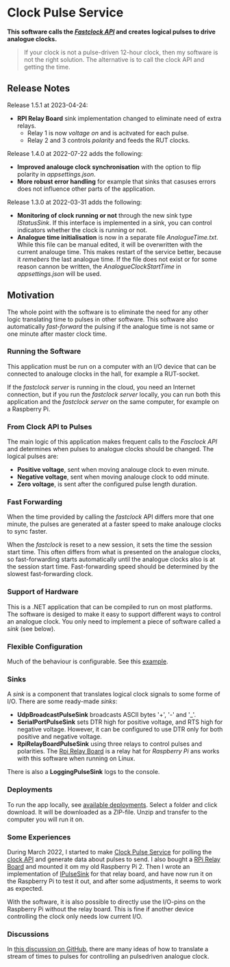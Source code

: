 # Clock Pulse Service

**This software calls the [*Fastclock API*](https://github.com/tellurianinteractive/Tellurian.Trains.ModuleMeetingApp/wiki/API-Guidelines)
and creates logical pulses to drive analogue clocks.**

> If your clock is not a pulse-driven 12-hour clock, then my software is not the right solution. 
The alternative is to call the clock API and getting the time. 

## Release Notes
Release 1.5.1 at 2023-04-24:
- **RPI Relay Board** sink implementation changed to eliminate need of extra relays.
  - Relay 1 is now *voltage on* and is acitvated for each pulse.
  - Relay 2 and 3 controls *polarity* and feeds the RUT clocks.

Release 1.4.0 at 2022-07-22 adds the following:
- **Improved analouge clock synchronisation** with the option to flip polarity in *appsettings.json*.
- **More robust error handling** for example that sinks that casuses errors does not influence other parts of the application.

Release 1.3.0 at 2022-03-31 adds the following:
- **Monitoring of clock running or not** through the new sink type *IStatusSink*. 
If this interface is implemented in a sink, you can control indicators whether the clock is running or not.
- **Analogue time initialisation** is now in a separate file *AnalogueTime.txt*. While this file can be manual edited, it will be overwritten
with the current analouge time. This makes restart of the service better, because it *remebers* the last analogue time.
If the file does not exist or for some reason cannon be written, the *AnalogueClockStartTime* in *appsettings.json* will be used.

## Motivation 
The whole point with the software is to eliminate the need for any other
logic translating time to pulses in other software. 
This software also automatically *fast-forward* the pulsing if the analogue time is not 
same or one minute after master clock time.

### Running the Software
This application must be run on a computer with an I/O device that can 
be connected to analouge clocks in the hall, for example a RUT-socket.

If the *fastclock server* is running in the cloud, you need an Internet connection,
but if you run the *fastclock server* locally, 
you can run both this application and the *fastclock server* on the same computer,
for example on a Raspberry Pi.

### From Clock API to Pulses 
The main logic of this application makes frequent calls to the *Fasclock API*
and determines when pulses to analogue clocks should be changed.
The logical pulses are:
- **Positive voltage**, sent when moving analouge clock to even minute.
- **Negative voltage**, sent when moving analouge clock to odd minute.
- **Zero voltage**, is sent after the configured pulse length duration.

### Fast Forwarding
When the time provided by calling the *fastclock* API differs more that one minute, 
the pulses are generated at a faster speed to make analouge clocks to sync faster.

When the *fastclock* is reset to a new session, it sets the time the session start time.
This often differs from what is presented on the analogue clocks,
so fast-forwarding starts automatically until the analogue clocks also is at
the session start time.
Fast-forwarding speed should be determined by the slowest fast-forwarding clock. 


### Support of Hardware
This is a .NET application that can be compiled to run on most platforms.
The software is desiged to make it easy to support different ways to control an analogue clock.
You only need to implement a piece of software called a *sink* (see below).

### Flexible Configuration
Much of the behaviour is configurable. 
See this [example](https://github.com/fjallemark/ClockPulseService/blob/master/Service/appsettings.json). 

### Sinks
A *sink* is a component that translates logical clock signals to some forme of I/O.
There are some ready-made *sinks*:
- **UdpBroadcastPulseSink** broadcasts ASCII bytes '+', '-' and '_'.
- **SerialPortPulseSink** sets DTR high for positive voltage, and RTS high for negative voltage. 
However, it can be configured to use DTR only for both positive and negative voltage.
- **RpiRelayBoardPulseSink** using three relays to control pulses and polarities.
The [Rpi Relay Board](https://www.waveshare.com/wiki/RPi_Relay_Board) is a relay hat for *Raspberry Pi*
ans works with this software when running on Linux.

There is also a **LoggingPulseSink** logs to the console.

### Deployments
To run the app locally, see [available deployments](https://onedrive.live.com/?id=DF287081A732D0D8%21302250&cid=DF287081A732D0D8). Select a folder and click download. 
It will be downloaded as a ZIP-file. Unzip and transfer to the computer you will run it on.

### Some Experiences
During March 2022, I started to make [Clock Pulse Service](https://github.com/fjallemark/ClockPulseService) 
for polling the [clock API](https://github.com/tellurianinteractive/Tellurian.Trains.ModuleMeetingApp/wiki/API-Guidelines) 
and generate data about pulses to send. 
I also bought a [RPi Relay Board](https://www.waveshare.com/wiki/RPi_Relay_Board) 
and mounted it om my old Raspberry Pi 2. 
Then I wrote an implementation of [IPulseSink](https://github.com/fjallemark/ClockPulseService/blob/master/Service/RpiRelayBoardPulseSink.cs) 
for that relay board, and have now run it on the Raspberry Pi to test it out, and after some adjustments, it seems to work as expected.

With the software, it is also possible to directly use the I/O-pins on the Raspberry Pi without the relay board. 
This is fine if another device controlling the clock only needs low current I/O. 

### Discussions
In [this discussion on GitHub](https://github.com/tellurianinteractive/Tellurian.Trains.ModuleMeetingApp/discussions/44), 
there are many ideas of how to translate a stream of times to pulses for controlling an pulsedriven analogue clock.
